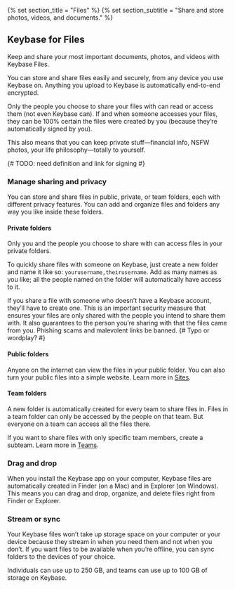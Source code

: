 {% set section_title = "Files" %}
{% set section_subtitle = "Share and store photos, videos, and documents." %}

## Keybase for Files
Keep and share your most important documents, photos, and videos with Keybase Files.

You can store and share files easily and securely, from any device you use Keybase on. Anything you upload to Keybase is automatically end-to-end encrypted. 

Only the people you choose to share your files with can read or access them (not even Keybase can). If and when someone accesses your files, they can be 100% certain the files were created by you (because they’re automatically signed by you). 

This also means that you can keep private stuff—financial info, NSFW photos, your life philosophy—totally to yourself.

{# TODO: need definition and link for signing #}

### Manage sharing and privacy
You can store and share files in public, private, or team folders, each with different privacy features. You can add and organize files and folders any way you like inside these folders.

#### Private folders
Only you and the people you choose to share with can access files in your private folders.

To quickly share files with someone on Keybase, just create a new folder and name it like so: `yourusername,theirusername`. Add as many names as you like; all the people named on the folder will automatically have access to it.

If you share a file with someone who doesn’t have a Keybase account, they’ll have to create one. This is an important security measure that ensures your files are only shared with the people you intend to share them with. It also guarantees to the person you’re sharing with that the files came from you. Phishing scams and malevolent links be banned. {# Typo or wordplay? #}

#### Public folders
Anyone on the internet can view the files in your public folder. You can also turn your public files into a simple website. Learn more in [Sites](/sites).

#### Team folders
A new folder is automatically created for every team to share files in. Files in a team folder can only be accessed by the people on that team. But everyone on a team can access all the files there.

If you want to share files with only specific team members, create a subteam. Learn more in [Teams](/teams).

### Drag and drop
When you install the Keybase app on your computer, Keybase files are automatically created in Finder (on a Mac) and in Explorer (on Windows). This means you can drag and drop, organize, and delete files right from Finder or Explorer.

### Stream or sync
Your Keybase files won’t take up storage space on your computer or your device because they stream in when you need them and not when you don’t. If you want files to be available when you’re offline, you can sync folders to the devices of your choice.

Individuals can use up to 250 GB, and teams can use up to 100 GB of storage on Keybase.
